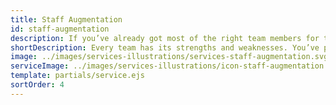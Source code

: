 ```yaml
---
title: Staff Augmentation
id: staff-augmentation
description: If you’ve already got most of the right team members for the product you want to build, we can still help by strategically filling in any gaps and providing continuity throughout the project. We’ll work with you to identify your capability gaps, and then enlist key members of our team to provide added muscle. Our team members will be embedded into your team’s workflow and processes to make sure it’s a seamless integration. We’ll design and develop based on the needs of your team and help you get your project completed on schedule.
shortDescription: Every team has its strengths and weaknesses. You’ve probably got the right people for most of your needs, and we can fill in any remaining gaps so you can reach your next strategic milestone faster.
image: ../images/services-illustrations/services-staff-augmentation.svg
serviceImage: ../images/services-illustrations/icon-staff-augmentation.svg
template: partials/service.ejs
sortOrder: 4
---
```

